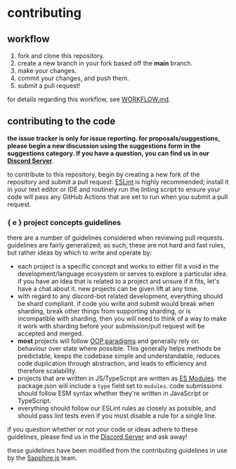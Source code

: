 # contributing

<a id="workflow"></a>
## workflow

1. fork and clone this repository.
2. create a new branch in your fork based off the **main** branch.
3. make your changes.
4. commit your changes, and push them.
5. submit a pull request!

for details regarding this workflow, see [WORKFLOW.md][workflow].

<a id="contributing"></a>
## contributing to the code

**the issue tracker is only for issue reporting. for proposals/suggestions,
please begin a new discussion using the suggestions form in the suggestions
category. If you have a question, you can find us in our
[Discord Server][discord server]**.

to contribute to this repository, begin by creating a new fork of the
repository and submit a pull request. [ESLint] is highly recommended; install
it in your text editor or IDE and routinely run the linting script to ensure your
code will pass any GitHub Actions that are set to run when you submit a pull request.

### { e } project concepts guidelines

there are a number of guidelines considered when reviewing pull requests.
guidelines are fairly generalized; as such, these are not hard and fast rules,
but rather ideas by which to write and operate by:

- each project is a specific concept and works to either fill a void in the
  development/language ecosystem or serves to explore a particular idea. if
  you have an idea that is related to a project and unsure if it fits,
  let's have a chat about it. new projects can be given lift at any time.  
- with regard to any discord-bot related development, everything should be
  shard compliant. if code you write and submit would break when sharding,
  break other things from supporting sharding, or is incompatible with
  sharding, then you will need to think of a way to make it work with
  sharding before your submission/pull request will be accepted and merged.
- **most** projects will follow [OOP paradigms][oop paradigms] and generally
  rely on behaviour over state where possible. This generally helps methods
  be predictable, keeps the codebase simple and understandable, reduces code
  duplication through abstraction, and leads to efficiency and therefore
  scalability.
- projects that are written in JS/TypeScript are written as [ES Modules][esm]. 
  the package.json will include a `type` field set to `modules`. code 
  submissions should follow ESM syntax whether they're written in JavaScript 
  or TypeScript.
- everything should follow our ESLint rules as closely as possible, and should
  pass lint tests even if you must disable a rule for a single line.

if you question whether or not your code or ideas adhere to these guidelines,
please find us in the [Discord Server][discord server] and ask away!

these guidelines have been modified from the contributing guidelines in use
by the [Sapphire.js][sapphire] team.

<!-- Link Dump -->

[discord server]: https://discord.gg/nh7mqGEfbw
[eslint]: https://eslint.org/
[node.js]: https://nodejs.org/en/download/
[yarn]: https://yarnpkg.com/getting-started/install
[oop paradigms]: https://www.educative.io/blog/object-oriented-programming
[esm]: https://nodejs.org/api/esm.html
[sapphire]: https://github.com/sapphiredev/.github/blob/main/.github/CONTRIBUTING.md
[workflow]: https://github.com/nonsensetwice/.github/blob/main/.github/WORKFLOW.md